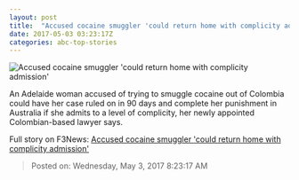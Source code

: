 ```yaml
---
layout: post
title:  "Accused cocaine smuggler 'could return home with complicity admission'"
date: 2017-05-03 03:23:17Z
categories: abc-top-stories
---
```


![Accused cocaine smuggler 'could return home with complicity admission'](http://www.abc.net.au/news/image/8484446-1x1-700x700.jpg)

An Adelaide woman accused of trying to smuggle cocaine out of Colombia could have her case ruled on in 90 days and complete her punishment in Australia if she admits to a level of complicity, her newly appointed Colombian-based lawyer says.


Full story on F3News: [Accused cocaine smuggler 'could return home with complicity admission'](http://www.f3nws.com/n/kkyXzF)

> Posted on: Wednesday, May 3, 2017 8:23:17 AM

